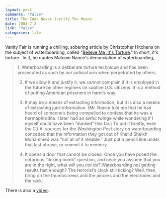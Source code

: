 ```yaml
--- 
layout: post
comments: "false"
title: The Ends Never Justify The Means
date: 2008-7-2
link: "false"
categories: life
---
```

Vanity Fair is running a chilling, sobering article by Christopher Hitchens on the subject of waterboarding, called "<a title="Believe Me, It's Torture" href="http://www.vanityfair.com/politics/features/2008/08/hitchens200808?currentPage=1">Believe Me, It's Torture</a>." In short, it's torture.  In it, he quotes Malcom Nance's denunciation of waterboarding,
<blockquote>1. Waterboarding is a deliberate torture technique and has been prosecuted as such by our judicial arm when perpetrated by others.

2. If we allow it and justify it, we cannot complain if it is employed in the future by other regimes on captive U.S. citizens. It is a method of putting American prisoners in harm’s way.

3. It may be a means of extracting information, but it is also a means of extracting junk information. (Mr. Nance told me that he had heard of someone’s being compelled to confess that he was a hermaphrodite. I later had an awful twinge while wondering if I myself could have been “dunked” this far.) To put it briefly, even the C.I.A. sources for the <em>Washington Post</em> story on waterboarding conceded that the information they got out of Khalid Sheikh Mohammed was “not all of it reliable.” Just put a pencil line under that last phrase, or commit it to memory.

4. It opens a door that cannot be closed. Once you have posed the notorious “ticking bomb” question, and once you assume that you are in the right, what will you <em>not</em> do? Waterboarding not getting results fast enough? The terrorist’s clock still ticking? Well, then, bring on the thumbscrews and the pincers and the electrodes and the rack.</blockquote>
There is also a <a title="Christopher Hitchens video" href="http://www.vanityfair.com/politics/features/video/2008/hitchens_video200808">video</a>.  
